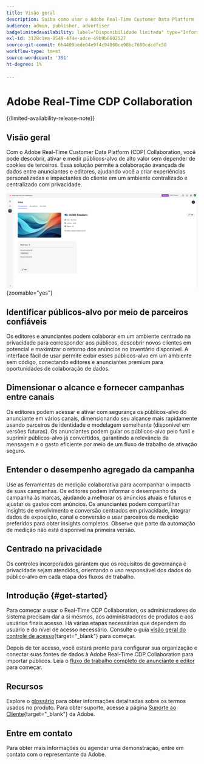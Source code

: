 ```yaml
---
title: Visão geral
description: Saiba como usar o Adobe Real-Time Customer Data Platform (CDP) Collaboration para descobrir, ativar e medir públicos-alvo de alto valor sem depender de cookies de terceiros.
audience: admin, publisher, advertiser
badgelimitedavailability: label="Disponibilidade limitada" type="Informative" url="https://helpx.adobe.com/legal/product-descriptions/real-time-customer-data-platform-collaboration.html newtab=true"
exl-id: 3128c1ea-8549-474e-adce-49b9b6802527
source-git-commit: 6b4409bede04e9f4c94060ce98bc7680cdcdfc58
workflow-type: tm+mt
source-wordcount: '391'
ht-degree: 1%

---
```


# Adobe Real-Time CDP Collaboration

{{limited-availability-release-note}}

## Visão geral

Com o Adobe Real-Time Customer Data Platform (CDP) Collaboration, você pode descobrir, ativar e medir públicos-alvo de alto valor sem depender de cookies de terceiros. Essa solução permite a colaboração avançada de dados entre anunciantes e editores, ajudando você a criar experiências personalizadas e impactantes do cliente em um ambiente centralizado e centralizado com privacidade.

![Página inicial do Real-Time CDP Collaboration](/help/assets/overview/homepage.png){zoomable="yes"}

## Identificar públicos-alvo por meio de parceiros confiáveis

Os editores e anunciantes podem colaborar em um ambiente centrado na privacidade para corresponder aos públicos, descobrir novos clientes em potencial e maximizar o retorno dos anúncios no inventário disponível. A interface fácil de usar permite exibir esses públicos-alvo em um ambiente sem código, conectando editores e anunciantes premium para oportunidades de colaboração de dados.

## Dimensionar o alcance e fornecer campanhas entre canais

Os editores podem acessar e ativar com segurança os públicos-alvo do anunciante em vários canais, dimensionando seu alcance mais rapidamente usando parceiros de identidade e modelagem semelhante (disponível em versões futuras). Os anunciantes podem guiar os públicos-alvo pelo funil e suprimir públicos-alvo já convertidos, garantindo a relevância da mensagem e o gasto eficiente por meio de um fluxo de trabalho de ativação seguro.

## Entender o desempenho agregado da campanha

Use as ferramentas de medição colaborativa para acompanhar o impacto de suas campanhas. Os editores podem informar o desempenho da campanha às marcas, ajudando a melhorar os anúncios atuais e futuros e ajustar os gastos com anúncios. Os anunciantes podem compartilhar insights de envolvimento e conversão centrados em privacidade, integrar dados de exposição, canal e conversão e usar parceiros de medição preferidos para obter insights completos. Observe que parte da automação de medição não está disponível na primeira versão.

## Centrado na privacidade

Os controles incorporados garantem que os requisitos de governança e privacidade sejam atendidos, orientando o uso responsável dos dados do público-alvo em cada etapa dos fluxos de trabalho.

<!--

## Additional benefits

### Agnostic and interoperable

Bring in audiences from various sources such as Real-Time CDP, data warehouses (available in an upcoming release), and other partners, efficiently connecting your data collaboration application to other Adobe Experience Platform tools.

### Built-in reputation

Trusted by leading global brands, Adobe brings a strong foundation in identity, audience collaboration, and activation, offering closed-loop and marketer-friendly workflows for data collaboration.

-->

## Introdução {#get-started}

Para começar a usar o Real-Time CDP Collaboration, os administradores do sistema precisam dar a si mesmos, aos administradores de produtos e aos usuários finais acesso. Há várias etapas necessárias que dependem do usuário e do nível de acesso necessário. Consulte o guia [visão geral do controle de acesso](/help/guide/permissions/overview.md){target="_blank"} para começar.

Depois de ter acesso, você estará pronto para configurar sua organização e conectar suas fontes de dados à Adobe Real-Time CDP Collaboration para importar públicos. Leia o [fluxo de trabalho completo de anunciante e editor](/help/guide/end-to-end-workflow.md) para começar.

<!-- Utilize the collaboration tools to compare and manage audiences effectively. Leverage real-time insights to inform your marketing strategies and deliver personalized customer experiences.  -->

## Recursos

Explore o [glossário](/help/guide/glossary.md) para obter informações detalhadas sobre os termos usados no produto. Para obter suporte, acesse a página [Suporte ao Cliente](https://experienceleague.adobe.com/home?lang=en&amp;support-tab=open-ticket#support){target="_blank"} da Adobe.

## Entre em contato

Para obter mais informações ou agendar uma demonstração, entre em contato com o representante da Adobe.
